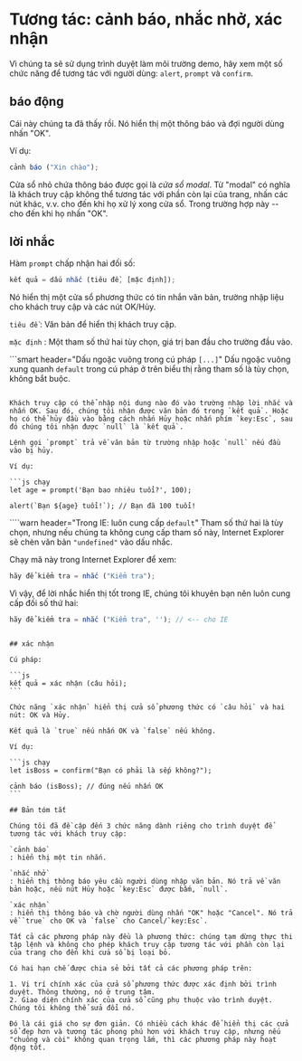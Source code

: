 # Tương tác: cảnh báo, nhắc nhở, xác nhận

Vì chúng ta sẽ sử dụng trình duyệt làm môi trường demo, hãy xem một số chức năng để tương tác với người dùng: `alert`, `prompt` và `confirm`.

## báo động

Cái này chúng ta đã thấy rồi. Nó hiển thị một thông báo và đợi người dùng nhấn "OK".

Ví dụ:

```js chạy
cảnh báo ("Xin chào");
```

Cửa sổ nhỏ chứa thông báo được gọi là *cửa sổ modal*. Từ "modal" có nghĩa là khách truy cập không thể tương tác với phần còn lại của trang, nhấn các nút khác, v.v. cho đến khi họ xử lý xong cửa sổ. Trong trường hợp này -- cho đến khi họ nhấn "OK".

## lời nhắc

Hàm `prompt` chấp nhận hai đối số:

```js không đẹp
kết quả = dấu nhắc (tiêu đề, [mặc định]);
```

Nó hiển thị một cửa sổ phương thức có tin nhắn văn bản, trường nhập liệu cho khách truy cập và các nút OK/Hủy.

`tiêu đề`
: Văn bản để hiển thị khách truy cập.

`mặc định`
: Một tham số thứ hai tùy chọn, giá trị ban đầu cho trường đầu vào.

```smart header="Dấu ngoặc vuông trong cú pháp `[...]`"
Dấu ngoặc vuông xung quanh `default` trong cú pháp ở trên biểu thị rằng tham số là tùy chọn, không bắt buộc.
```

Khách truy cập có thể nhập nội dung nào đó vào trường nhập lời nhắc và nhấn OK. Sau đó, chúng tôi nhận được văn bản đó trong `kết quả`. Hoặc họ có thể hủy đầu vào bằng cách nhấn Hủy hoặc nhấn phím `key:Esc`, sau đó chúng tôi nhận được `null` là `kết quả`.

Lệnh gọi `prompt` trả về văn bản từ trường nhập hoặc `null` nếu đầu vào bị hủy.

Ví dụ:

```js chạy
let age = prompt('Bạn bao nhiêu tuổi?', 100);

alert(`Bạn ${age} tuổi!`); // Bạn đã 100 tuổi!
```

````warn header="Trong IE: luôn cung cấp `default`"
Tham số thứ hai là tùy chọn, nhưng nếu chúng ta không cung cấp tham số này, Internet Explorer sẽ chèn văn bản `"undefined"` vào dấu nhắc.

Chạy mã này trong Internet Explorer để xem:

```js chạy
hãy để kiểm tra = nhắc ("Kiểm tra");
```

Vì vậy, để lời nhắc hiển thị tốt trong IE, chúng tôi khuyên bạn nên luôn cung cấp đối số thứ hai:

```js chạy
hãy để kiểm tra = nhắc ("Kiểm tra", ''); // <-- cho IE
```
````

## xác nhận

Cú pháp:

```js
kết quả = xác nhận (câu hỏi);
```

Chức năng `xác nhận` hiển thị cửa sổ phương thức có `câu hỏi` và hai nút: OK và Hủy.

Kết quả là `true` nếu nhấn OK và `false` nếu không.

Ví dụ:

```js chạy
let isBoss = confirm("Bạn có phải là sếp không?");

cảnh báo (isBoss); // đúng nếu nhấn OK
```

## Bản tóm tắt

Chúng tôi đã đề cập đến 3 chức năng dành riêng cho trình duyệt để tương tác với khách truy cập:

`cảnh báo`
: hiển thị một tin nhắn.

`nhắc nhở`
: hiển thị thông báo yêu cầu người dùng nhập văn bản. Nó trả về văn bản hoặc, nếu nút Hủy hoặc `key:Esc` được bấm, `null`.

`xác nhận`
: hiển thị thông báo và chờ người dùng nhấn "OK" hoặc "Cancel". Nó trả về `true` cho OK và `false` cho Cancel/`key:Esc`.

Tất cả các phương pháp này đều là phương thức: chúng tạm dừng thực thi tập lệnh và không cho phép khách truy cập tương tác với phần còn lại của trang cho đến khi cửa sổ bị loại bỏ.

Có hai hạn chế được chia sẻ bởi tất cả các phương pháp trên:

1. Vị trí chính xác của cửa sổ phương thức được xác định bởi trình duyệt. Thông thường, nó ở trung tâm.
2. Giao diện chính xác của cửa sổ cũng phụ thuộc vào trình duyệt. Chúng tôi không thể sửa đổi nó.

Đó là cái giá cho sự đơn giản. Có nhiều cách khác để hiển thị các cửa sổ đẹp hơn và tương tác phong phú hơn với khách truy cập, nhưng nếu "chuông và còi" không quan trọng lắm, thì các phương pháp này hoạt động tốt.
